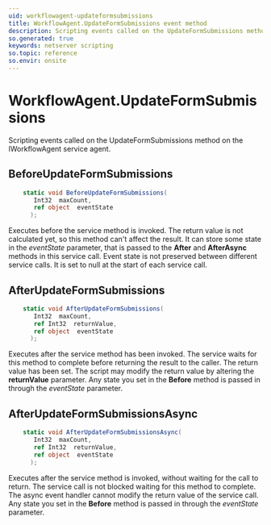 ```yaml
---
uid: workflowagent-updateformsubmissions
title: WorkflowAgent.UpdateFormSubmissions event method
description: Scripting events called on the UpdateFormSubmissions method on the WorkflowAgent service agent.
so.generated: true
keywords: netserver scripting
so.topic: reference
so.envir: onsite
---
```

# WorkflowAgent.UpdateFormSubmissions

Scripting events called on the <see cref='M:SuperOffice.CRM.Services.IWorkflowAgent.UpdateFormSubmissions'>UpdateFormSubmissions</see> method on the <see cref='IWorkflowAgent'>IWorkflowAgent</see>  service agent.

## BeforeUpdateFormSubmissions
```cs
    static void BeforeUpdateFormSubmissions(
       Int32  maxCount,
       ref object  eventState
      );
```
Executes before the service method is invoked.
The return value is not calculated yet, so this method can't affect the result.
It can store some state in the *eventState* parameter, that is passed to the **After** and **AfterAsync** methods in this service call.
Event state is not preserved between different service calls. It is set to null at the start of each service call.
## AfterUpdateFormSubmissions
```cs
    static void AfterUpdateFormSubmissions(
       Int32  maxCount,
       ref Int32  returnValue,
       ref object  eventState
      );
```
Executes after the service method has been invoked. The service waits for this method to complete before returning the result to the caller.
The return value has been set. The script may modify the return value by altering the **returnValue** parameter.
Any state you set in the **Before** method is passed in through the *eventState* parameter.
## AfterUpdateFormSubmissionsAsync
```cs
    static void AfterUpdateFormSubmissionsAsync(
       Int32  maxCount,
       ref Int32  returnValue,
       ref object  eventState
      );
```
Executes after the service method is invoked, without waiting for the call to return.
The service call is not blocked waiting for this method to complete.
The async event handler cannot modify the return value of the service call.
Any state you set in the **Before** method is passed in through the *eventState* parameter.

